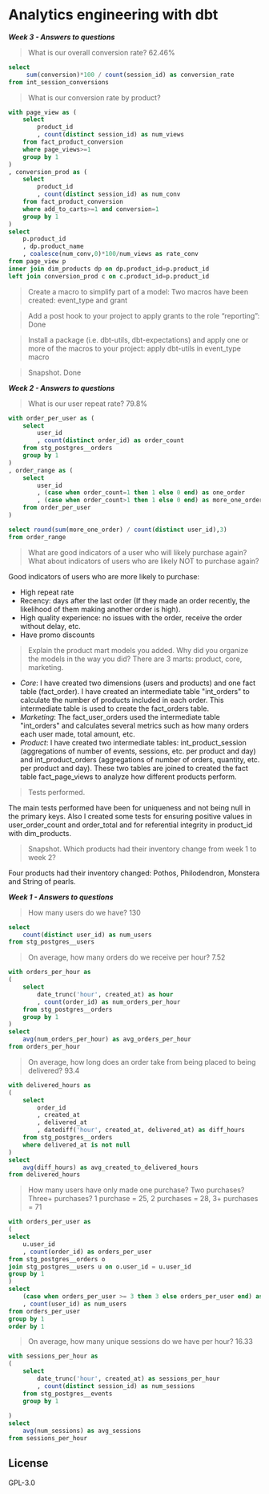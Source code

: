 # Analytics engineering with dbt

***Week 3 - Answers to questions***
> What is our overall conversion rate? 62.46%

```sql
select 
     sum(conversion)*100 / count(session_id) as conversion_rate
from int_session_conversions
```
> What is our conversion rate by product?

```sql
with page_view as (
    select 
        product_id
        , count(distinct session_id) as num_views
    from fact_product_conversion
    where page_views>=1
    group by 1
)
, conversion_prod as (
    select 
        product_id
        , count(distinct session_id) as num_conv
    from fact_product_conversion
    where add_to_carts>=1 and conversion=1
    group by 1
)
select 
    p.product_id
    , dp.product_name
    , coalesce(num_conv,0)*100/num_views as rate_conv
from page_view p
inner join dim_products dp on dp.product_id=p.product_id
left join conversion_prod c on c.product_id=p.product_id
```

> Create a macro to simplify part of a model: Two macros have been created: event_type and grant

> Add a post hook to your project to apply grants to the role “reporting”: Done

> Install a package (i.e. dbt-utils, dbt-expectations) and apply one or more of the macros to your project: apply dbt-utils in event_type macro

> Snapshot. Done


***Week 2 - Answers to questions***

> What is our user repeat rate? 79.8%

```sql
with order_per_user as (
    select 
        user_id
        , count(distinct order_id) as order_count
    from stg_postgres__orders
    group by 1
)
, order_range as (
    select 
        user_id
        , (case when order_count=1 then 1 else 0 end) as one_order
        , (case when order_count>1 then 1 else 0 end) as more_one_order
    from order_per_user
)

select round(sum(more_one_order) / count(distinct user_id),3) 
from order_range 
```
> What are good indicators of a user who will likely purchase again? What about indicators of users who are likely NOT to purchase again?

Good indicators of users who are more likely to purchase:
* High repeat rate
* Recency: days after the last order (If they made an order recently, the likelihood of them making another order is high).
* High quality experience: no issues with the order, receive the order without delay, etc.
* Have promo discounts

> Explain the product mart models you added. Why did you organize the models in the way you did?
There are 3 marts: product, core, marketing.
* *Core*: I have created two dimensions (users and products) and one fact table (fact_order). I have created an intermediate table "int_orders" to calculate the number of products included in each order. This intermediate table is used to create the fact_orders table.
* *Marketing*: The fact_user_orders used the intermediate table "int_orders" and calculates several metrics such as how many orders each user made, total amount, etc.
* *Product*: I have created two intermediate tables: int_product_session (aggregations of number of events, sessions, etc. per product and day) and int_product_orders (aggregations of number of orders, quantity, etc. per product and day). These two tables are joined to created the fact table fact_page_views to analyze how different products perform.

> Tests performed.

The main tests performed have been for uniqueness and not being null in the primary keys.
Also I created some tests for ensuring positive values in user_order_count and order_total and for referential integrity in product_id with dim_products.

> Snapshot. Which products had their inventory change from week 1 to week 2? 

Four products had their inventory changed: Pothos, Philodendron, Monstera and String of pearls.


***Week 1 - Answers to questions***

> How many users do we have? 130

```sql
select 
    count(distinct user_id) as num_users
from stg_postgres__users
```

> On average, how many orders do we receive per hour? 7.52

```sql
with orders_per_hour as
(
    select 
        date_trunc('hour', created_at) as hour
        , count(order_id) as num_orders_per_hour
    from stg_postgres__orders
    group by 1
)
select 
    avg(num_orders_per_hour) as avg_orders_per_hour
from orders_per_hour
```

> On average, how long does an order take from being placed to being delivered? 93.4

```sql
with delivered_hours as
(
    select 
        order_id
        , created_at
        , delivered_at
        , datediff('hour', created_at, delivered_at) as diff_hours
    from stg_postgres__orders
    where delivered_at is not null
)
select 
    avg(diff_hours) as avg_created_to_delivered_hours
from delivered_hours
```

> How many users have only made one purchase? Two purchases? Three+ purchases? 1 purchase = 25, 2 purchases = 28, 3+ purchases = 71

```sql
with orders_per_user as 
(
select 
    u.user_id
    , count(order_id) as orders_per_user
from stg_postgres__orders o
join stg_postgres__users u on o.user_id = u.user_id
group by 1
)
select 
    (case when orders_per_user >= 3 then 3 else orders_per_user end) as orders_per_user
    , count(user_id) as num_users
from orders_per_user
group by 1
order by 1
```

> On average, how many unique sessions do we have per hour? 16.33

```sql
with sessions_per_hour as 
(
    select 
        date_trunc('hour', created_at) as sessions_per_hour
        , count(distinct session_id) as num_sessions    
    from stg_postgres__events
    group by 1
    
)
select 
    avg(num_sessions) as avg_sessions
from sessions_per_hour
```

## License
GPL-3.0
